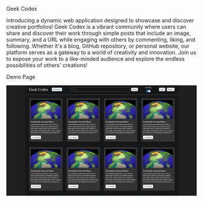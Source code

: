 Geek Codex

Introducing a dynamic web application designed to showcase and discover creative portfolios! Geek Codex is a vibrant community where users can share and discover their work through simple posts that include an image, summary, and a URL while engaging with others by commenting, liking, and following. Whether it's a blog, GitHub repository, or personal website, our platform serves as a gateway to a world of creativity and innovation. Join us to expose your work to a like-minded audience and explore the endless possibilities of others' creations!

Demo Page

![Demo Page](/public/img/page.png)
